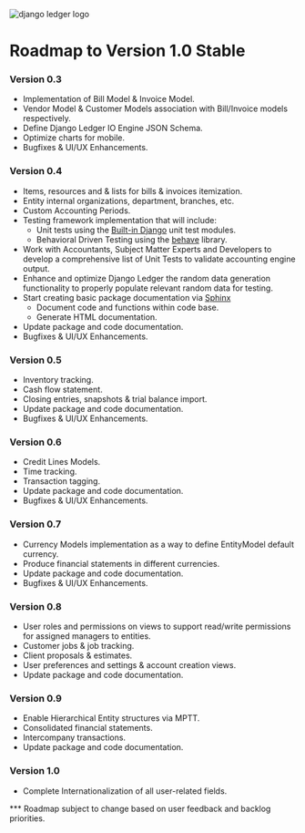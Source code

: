 ![django ledger logo](https://us-east-1.linodeobjects.com/django-ledger/logo/django-ledger-logo@2x.png)

# Roadmap to Version 1.0 Stable

### Version 0.3
* Implementation of Bill Model & Invoice Model.
* Vendor Model & Customer Models association with Bill/Invoice models respectively.
* Define Django Ledger IO Engine JSON Schema.
* Optimize charts for mobile.
* Bugfixes & UI/UX Enhancements.

### Version 0.4
* Items, resources and & lists for bills & invoices itemization.
* Entity internal organizations, department, branches, etc.
* Custom Accounting Periods.
* Testing framework implementation that will include:
    * Unit tests using the [Built-in Django](https://docs.djangoproject.com/en/3.1/topics/testing/) unit test modules.
    * Behavioral Driven Testing using the [behave](https://behave.readthedocs.io/en/latest/) library.
* Work with Accountants, Subject Matter Experts and Developers to develop a comprehensive 
list of Unit Tests to validate accounting engine output.
* Enhance and optimize Django Ledger the random data generation functionality to properly populate
relevant random data for testing.
* Start creating basic package documentation via [Sphinx](https://www.sphinx-doc.org/en/master/)
    * Document code and functions within code base.
    * Generate HTML documentation.  
* Update package and code documentation.
* Bugfixes & UI/UX Enhancements.

### Version 0.5
* Inventory tracking.
* Cash flow statement.
* Closing entries, snapshots & trial balance import.
* Update package and code documentation.
* Bugfixes & UI/UX Enhancements.

### Version 0.6
* Credit Lines Models.
* Time tracking.
* Transaction tagging.
* Update package and code documentation.
* Bugfixes & UI/UX Enhancements.


### Version 0.7
* Currency Models implementation as a way to define EntityModel default currency.
* Produce financial statements in different currencies.
* Update package and code documentation.
* Bugfixes & UI/UX Enhancements.

### Version 0.8
* User roles and permissions on views to support read/write permissions for assigned managers
to entities.
* Customer jobs & job tracking.
* Client proposals & estimates.
* User preferences and settings & account creation views.
* Update package and code documentation.

### Version 0.9
* Enable Hierarchical Entity structures via MPTT. 
* Consolidated financial statements.
* Intercompany transactions.
* Update package and code documentation.

### Version 1.0
* Complete Internationalization of all user-related fields.
 
*** Roadmap subject to change based on user feedback and backlog priorities.

